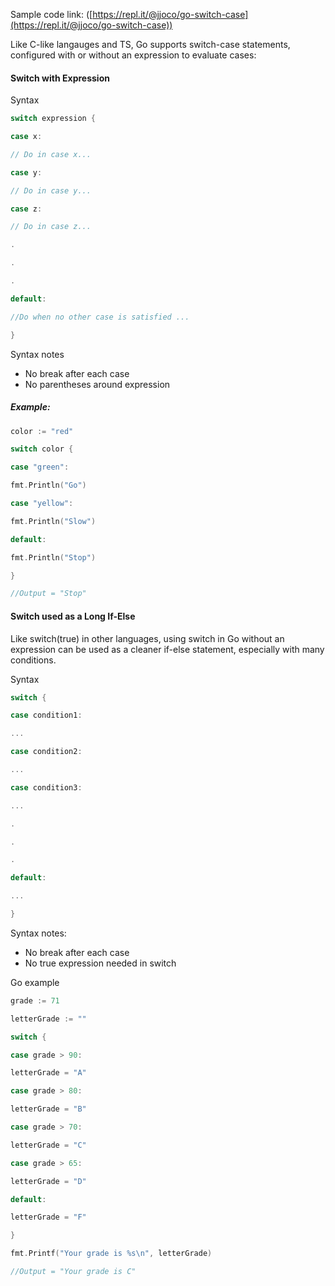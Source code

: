 Sample code link: ([https://repl.it/@jjoco/go-switch-case](https://repl.it/@jjoco/go-switch-case))

Like C-like langauges and TS, Go supports switch-case statements, configured with or without an expression to evaluate cases:

#### Switch with Expression

Syntax
```go
switch expression {

case x:

// Do in case x...

case y:

// Do in case y...

case z:

// Do in case z...

.

.

.

default:

//Do when no other case is satisfied ...

}
```
Syntax notes

- No break after each case
- No parentheses around expression

##### Example:
```go
color := "red"

switch color {

case "green":

fmt.Println("Go")

case "yellow":

fmt.Println("Slow")

default:

fmt.Println("Stop")

}

//Output = "Stop"
```
#### Switch used as a Long If-Else

Like switch(true) in other languages, using switch in Go without an expression can be used as a cleaner if-else statement, especially with many conditions.

Syntax

```go
switch {

case condition1:

...

case condition2:

...

case condition3:

...

.

.

.

default:

...

}
```
Syntax notes:

- No break after each case
- No true expression needed in switch

Go example
```go
grade := 71

letterGrade := ""

switch {

case grade > 90:

letterGrade = "A"

case grade > 80:

letterGrade = "B"

case grade > 70:

letterGrade = "C"

case grade > 65:

letterGrade = "D"

default:

letterGrade = "F"

}

fmt.Printf("Your grade is %s\n", letterGrade)

//Output = "Your grade is C"
```